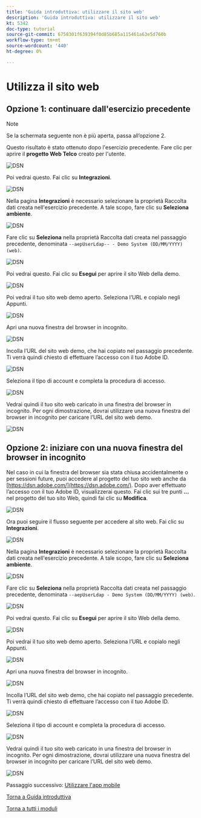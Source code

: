 ```yaml
---
title: 'Guida introduttiva: utilizzare il sito web'
description: 'Guida introduttiva: utilizzare il sito web'
kt: 5342
doc-type: tutorial
source-git-commit: 6758301f639394f0d85b685a115461a63e5d760b
workflow-type: tm+mt
source-wordcount: '440'
ht-degree: 0%

---
```


# Utilizza il sito web

## Opzione 1: continuare dall&#39;esercizio precedente

>[!NOTE]
>
>Se la schermata seguente non è più aperta, passa all’opzione 2.

Questo risultato è stato ottenuto dopo l&#39;esercizio precedente. Fare clic per aprire il **progetto Web Telco** creato per l&#39;utente.

![DSN](./images/dsn5a.png)

Poi vedrai questo. Fai clic su **Integrazioni**.

![DSN](./images/web1.png)

Nella pagina **Integrazioni** è necessario selezionare la proprietà Raccolta dati creata nell&#39;esercizio precedente. A tale scopo, fare clic su **Seleziona ambiente**.

![DSN](./images/web2.png)

Fare clic su **Seleziona** nella proprietà Raccolta dati creata nel passaggio precedente, denominata `--aepUserLdap-- - Demo System (DD/MM/YYYY) (web)`.

![DSN](./images/web2a.png)

Poi vedrai questo. Fai clic su **Esegui** per aprire il sito Web della demo.

![DSN](./images/web2b.png)

Poi vedrai il tuo sito web demo aperto. Seleziona l’URL e copialo negli Appunti.

![DSN](./images/web3.png)

Apri una nuova finestra del browser in incognito.

![DSN](./images/web4.png)

Incolla l’URL del sito web demo, che hai copiato nel passaggio precedente. Ti verrà quindi chiesto di effettuare l’accesso con il tuo Adobe ID.

![DSN](./images/web5.png)

Seleziona il tipo di account e completa la procedura di accesso.

![DSN](./images/web6.png)

Vedrai quindi il tuo sito web caricato in una finestra del browser in incognito. Per ogni dimostrazione, dovrai utilizzare una nuova finestra del browser in incognito per caricare l’URL del sito web demo.

![DSN](./images/web7.png)

## Opzione 2: iniziare con una nuova finestra del browser in incognito

Nel caso in cui la finestra del browser sia stata chiusa accidentalmente o per sessioni future, puoi accedere al progetto del tuo sito web anche da [https://dsn.adobe.com/](https://dsn.adobe.com/). Dopo aver effettuato l’accesso con il tuo Adobe ID, visualizzerai questo. Fai clic sui tre punti **...** nel progetto del tuo sito Web, quindi fai clic su **Modifica**.

![DSN](./images/web8.png)

Ora puoi seguire il flusso seguente per accedere al sito web. Fai clic su **Integrazioni**.

![DSN](./images/web1.png)

Nella pagina **Integrazioni** è necessario selezionare la proprietà Raccolta dati creata nell&#39;esercizio precedente. A tale scopo, fare clic su **Seleziona ambiente**.

![DSN](./images/web2.png)

Fare clic su **Seleziona** nella proprietà Raccolta dati creata nel passaggio precedente, denominata `--aepUserLdap - Demo System (DD/MM/YYYY) (web)`.

![DSN](./images/web2a.png)

Poi vedrai questo. Fai clic su **Esegui** per aprire il sito Web della demo.

![DSN](./images/web2b.png)

Poi vedrai il tuo sito web demo aperto. Seleziona l’URL e copialo negli Appunti.

![DSN](./images/web3.png)

Apri una nuova finestra del browser in incognito.

![DSN](./images/web4.png)

Incolla l’URL del sito web demo, che hai copiato nel passaggio precedente. Ti verrà quindi chiesto di effettuare l’accesso con il tuo Adobe ID.

![DSN](./images/web5.png)

Seleziona il tipo di account e completa la procedura di accesso.

![DSN](./images/web6.png)

Vedrai quindi il tuo sito web caricato in una finestra del browser in incognito. Per ogni dimostrazione, dovrai utilizzare una nuova finestra del browser in incognito per caricare l’URL del sito web demo.

![DSN](./images/web7.png)

Passaggio successivo: [Utilizzare l&#39;app mobile](./ex5.md)

[Torna a Guida introduttiva](./getting-started.md)

[Torna a tutti i moduli](./../../../overview.md)
